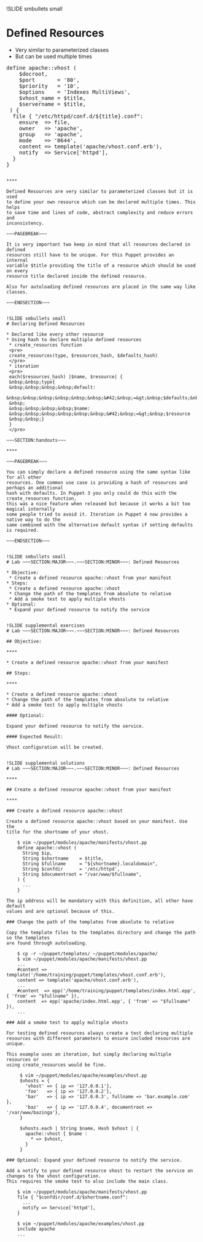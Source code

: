 !SLIDE smbullets small
# Defined Resources

* Very similar to parameterized classes
* But can be used multiple times

<pre>
define apache::vhost (
    $docroot,
    $port       = '80',
    $priority   = '10',
    $options    = 'Indexes MultiViews',
    $vhost_name = $title,
    $servername = $title,
 ) {
  file { "/etc/httpd/conf.d/${title}.conf":
    ensure  => file,
    owner   => 'apache',
    group   => 'apache',
    mode    => '0644',
    content => template('apache/vhost.conf.erb'),
    notify  => Service['httpd'],
  }
}
</pre>

~~~SECTION:handouts~~~

****

Defined Resources are very similar to parameterized classes but it is used
to define your own resource which can be declared multiple times. This helps
to save time and lines of code, abstract complexity and reduce errors and
inconsistency.

~~~PAGEBREAK~~~

It is very important two keep in mind that all resources declared in defined
resources still have to be unique. For this Puppet provides an internal
variable $title providing the title of a resource which should be used on every
resource title declared inside the defined resource.

Also for autoloading defined resources are placed in the same way like classes.

~~~ENDSECTION~~~


!SLIDE smbullets small
# Declaring Defined Resources

* Declared like every other resource
* Using hash to declare multiple defined resources
 * create_resources function
 <pre>
 create_resources(type, $resources_hash, $defaults_hash)
 </pre>
 * iteration
 <pre>
 each($resources_hash) |$name, $resource| { 
 &nbsp;&nbsp;type{
 &nbsp;&nbsp;&nbsp;&nbsp;default:
 &nbsp;&nbsp;&nbsp;&nbsp;&nbsp;&nbsp;&#42;&nbsp;=&gt;&nbsp;$defaults;&nbsp;
 &nbsp;
 &nbsp;&nbsp;&nbsp;&nbsp;$name:
 &nbsp;&nbsp;&nbsp;&nbsp;&nbsp;&nbsp;&#42;&nbsp;=&gt;&nbsp;$resource
 &nbsp;&nbsp;}
 }
 </pre>

~~~SECTION:handouts~~~

****

~~~PAGEBREAK~~~

You can simply declare a defined resource using the same syntax like for all other
resources. One common use case is providing a hash of resources and perhaps an additional
hash with defaults. In Puppet 3 you only could do this with the create_resources function,
this was a nice feature when released but because it works a bit too magical internally
some people tried to avoid it. Iteration in Puppet 4 now provides a native way to do the
same combined with the alternative default syntax if setting defaults is required.

~~~ENDSECTION~~~


!SLIDE smbullets small
# Lab ~~~SECTION:MAJOR~~~.~~~SECTION:MINOR~~~: Defined Resources

* Objective:
 * Create a defined resource apache::vhost from your manifest
* Steps:
 * Create a defined resource apache::vhost
 * Change the path of the templates from absolute to relative
 * Add a smoke test to apply multiple vhosts
* Optional:
 * Expand your defined resource to notify the service


!SLIDE supplemental exercises
# Lab ~~~SECTION:MAJOR~~~.~~~SECTION:MINOR~~~: Defined Resources

## Objective:

****

* Create a defined resource apache::vhost from your manifest

## Steps:

****

* Create a defined resource apache::vhost
* Change the path of the templates from absolute to relative
* Add a smoke test to apply multiple vhosts

#### Optional:

Expand your defined resource to notify the service.

#### Expected Result:

Vhost configuration will be created.


!SLIDE supplemental solutions
# Lab ~~~SECTION:MAJOR~~~.~~~SECTION:MINOR~~~: Defined Resources

****

## Create a defined resource apache::vhost from your manifest

****

### Create a defined resource apache::vhost

Create a defined resource apache::vhost based on your manifest. Use the
title for the shortname of your vhost.

    $ vim ~/puppet/modules/apache/manifests/vhost.pp
    define apache::vhost (
      String $ip,
      String $shortname    = $title,
      String $fullname     = "${shortname}.localdomain",
      String $confdir      = '/etc/httpd',
      String $documentroot = "/var/www/$fullname",
    ) {
      ...
    }

The ip address will be mandatory with this definition, all other have default
values and are optional because of this.

### Change the path of the templates from absolute to relative

Copy the template files to the templates directory and change the path so the templates
are found through autoloading.

    $ cp -r ~/puppet/templates/ ~/puppet/modules/apache/
    $ vim ~/puppet/modules/apache/manifests/vhost.pp
    ...
    #content => template('/home/training/puppet/templates/vhost.conf.erb'),
    content => template('apache/vhost.conf.erb'),
    ...
    #content  => epp('/home/training/puppet/templates/index.html.epp', { 'from' => "$fullname" }),
    content  => epp('apache/index.html.epp', { 'from' => "$fullname" }),
    ...

### Add a smoke test to apply multiple vhosts

For testing defined resources always create a test declaring multiple
resources with different parameters to ensure included resources are
unique.

This example uses an iteration, but simply declaring multiple resources or
using create_resources would be fine.

     $ vim ~/puppet/modules/apache/examples/vhost.pp
     $vhosts = {
       'vhost' => { ip => '127.0.0.1'},
       'foo'   => { ip => '127.0.0.2'},
       'bar'   => { ip => '127.0.0.3', fullname => 'bar.example.com' },
       'baz'   => { ip => '127.0.0.4', documentroot => '/var/www/bazinga'},
     }
     
     $vhosts.each | String $name, Hash $vhost | {
       apache::vhost { $name :
         * => $vhost,
       }
     }

### Optional: Expand your defined resource to notify the service.

Add a notify to your defined resource vhost to restart the service on changes to the vhost configuration.
This requires the smoke test to also include the main class.

    $ vim ~/puppet/modules/apache/manifests/vhost.pp
    file { "$confdir/conf.d/$shortname.conf":
      ...
      notify => Service['httpd'],
    }

    $ vim ~/puppet/modules/apache/examples/vhost.pp
    include apache
    ...
